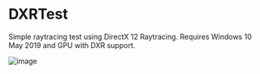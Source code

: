 # DXRTest
Simple raytracing test using DirectX 12 Raytracing. Requires Windows 10 May 2019 and GPU with DXR support.

![image](/DXRTest.png)
